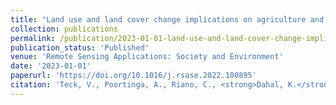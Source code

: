 ```yaml
---
title: "Land use and land cover change implications on agriculture and natural resource management of Koah Nheaek, Mondulkiri province, Cambodia"
collection: publications
permalink: /publication/2023-01-01-land-use-and-land-cover-change-implications-on-agr
publication_status: 'Published'
venue: 'Remote Sensing Applications: Society and Environment'
date: '2023-01-01'
paperurl: 'https://doi.org/10.1016/j.rsase.2022.100895'
citation: 'Teck, V., Poortinga, A., Riano, C., <strong>Dahal, K.</strong>, Legaspi, R. M. B., Ann, V., & Chea, R. (2023). &quot;Land use and land cover change implications on agriculture and natural resource management of Koah Nheaek, Mondulkiri province, Cambodia.&quot; <i>Remote Sensing Applications: Society and Environment</i>, 29, 100895.'
---
```


